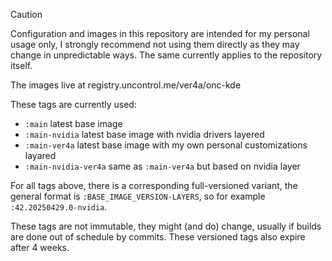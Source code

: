 > [!CAUTION]
> Configuration and images in this repository are intended for my personal usage only, I strongly recommend not using them directly as they may change in unpredictable ways. The same currently applies to the repository itself.

The images live at registry.uncontrol.me/ver4a/onc-kde

These tags are currently used:

- `:main` latest base image
- `:main-nvidia` latest base image with nvidia drivers layered
- `:main-ver4a` latest base image with my own personal customizations layared
- `:main-nvidia-ver4a` same as `:main-ver4a` but based on nvidia layer

For all tags above, there is a corresponding full-versioned variant, the general format is `:BASE_IMAGE_VERSION-LAYERS`, so for example `:42.20250429.0-nvidia`.

These tags are not immutable, they might (and do) change, usually if builds are done out of schedule by commits. These versioned tags also expire after 4 weeks.

